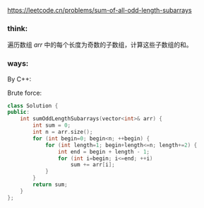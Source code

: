 https://leetcode.cn/problems/sum-of-all-odd-length-subarrays

### think:

遍历数组 *arr* 中的每个长度为奇数的子数组，计算这些子数组的和。

### ways:

By C++:

Brute force:

```cpp
class Solution {
public:
    int sumOddLengthSubarrays(vector<int>& arr) {
        int sum = 0;
        int n = arr.size();
        for (int begin=0; begin<n; ++begin) {
            for (int length=1; begin+length<=n; length+=2) {
                int end = begin + length - 1;
                for (int i=begin; i<=end; ++i)
                    sum += arr[i];
            }
        }
        return sum;
    }
};
```

